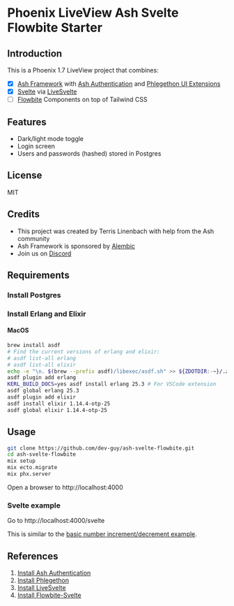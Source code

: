 # Phoenix LiveView Ash Svelte Flowbite Starter

## Introduction

This is a Phoenix 1.7 LiveView project that combines:

- [x] [Ash Framework](https://ash-hq.org) with [Ash Authentication](https://github.com/team-alembic/ash_authentication) and [Phlegethon UI Extensions](https://github.com/frankdugan3/phlegethon) 
- [x] [Svelte](https://svelte.dev) via [LiveSvelte](https://github.com/woutdp/live_svelte)
- [ ] [Flowbite](https://flowbite.com) Components on top of Tailwind CSS

## Features

- Dark/light mode toggle
- Login screen
- Users and passwords (hashed) stored in Postgres

## License

MIT

## Credits

- This project was created by Terris Linenbach with help from the Ash community
- Ash Framework is sponsored by [Alembic](https://alembic.com.au)
- Join us on [Discord](https://discord.com/invite/D7FNG2q)

## Requirements

### Install Postgres

### Install Erlang and Elixir

#### MacOS

```sh
brew install asdf
# Find the current versions of erlang and elixir:
# asdf list-all erlang
# asdf list-all elixir
echo -e "\n. $(brew --prefix asdf)/libexec/asdf.sh" >> ${ZDOTDIR:-~}/.zshrc
asdf plugin add erlang
KERL_BUILD_DOCS=yes asdf install erlang 25.3 # For VSCode extension
asdf global erlang 25.3
asdf plugin add elixir
asdf install elixir 1.14.4-otp-25
asdf global elixir 1.14.4-otp-25
```

## Usage

```sh
git clone https://github.com/dev-guy/ash-svelte-flowbite.git
cd ash-svelte-flowbite
mix setup
mix ecto.migrate
mix phx.server
```

Open a browser to http://localhost:4000

### Svelte example

Go to http://localhost:4000/svelte

This is similar to the [basic number increment/decrement example](https://svelte.dev/repl/65fc4b475b884dcba414139848ff02ef?version=3.29.0).

## References

1. [Install Ash Authentication](https://hexdocs.pm/ash_authentication_phoenix/getting-started-with-ash-authentication-phoenix.html)
2. [Install Phlegethon](https://github.com/frankdugan3/phlegethon/blob/main/documentation/tutorials/get-started.md)
3. [Install LiveSvelte](https://github.com/woutdp/live_svelte/blob/master/README.md)
4. [Install Flowbite-Svelte](https://medium.com/mkdir-awesome/getting-started-with-flowbite-svelte-37b086ce9db5)
